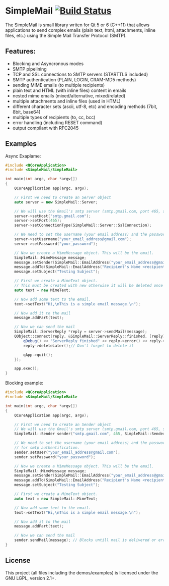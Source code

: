 SimpleMail [![Build Status](https://travis-ci.org/cutelyst/simple-mail.svg?branch=master)](https://travis-ci.org/cutelyst/simple-mail)
=============================================

The SimpleMail is small library writen for Qt 5 or 6 (C++11) that allows applications to send complex emails (plain text, html, attachments, inline files, etc.) using the Simple Mail Transfer Protocol (SMTP).

## Features:

- Blocking and Asyncronous modes
- SMTP pipelining
- TCP and SSL connections to SMTP servers (STARTTLS included)
- SMTP authentication (PLAIN, LOGIN, CRAM-MD5 methods)
- sending MIME emails (to multiple recipients)
- plain text and HTML (with inline files) content in emails
- nested mime emails (mixed/alternative, mixed/related)
- multiple attachments and inline files (used in HTML)
- different character sets (ascii, utf-8, etc) and encoding methods (7bit, 8bit, base64)
- multiple types of recipients (to, cc, bcc)
- error handling (including RESET command)
- output compilant with RFC2045

## Examples

Async Exaplame:

```c++
#include <QCoreApplication>
#include <SimpleMail/SimpleMail>

int main(int argc, char *argv[])
{
    QCoreApplication app(argc, argv);

    // First we need to create an Server object
    auto server = new SimpleMail::Server;

    // We will use the Gmail's smtp server (smtp.gmail.com, port 465, ssl)
    server->setHost("smtp.gmail.com");
    server->setPort(465);
    server->setConnectionType(SimpleMail::Server::SslConnection);

    // We need to set the username (your email address) and the password for smtp authentification.
    server->setUsername("your_email_address@gmail.com");
    server->setPassword("your_password");

    // Now we create a MimeMessage object. This will be the email.
    SimpleMail::MimeMessage message;
    message.setSender(SimpleMail::EmailAddress("your_email_address@gmail.com", "Your Name"));
    message.addTo(SimpleMail::EmailAddress("Recipient's Name <recipient@host.com>"));
    message.setSubject("Testing Subject");

    // First we create a MimeText object.
    // This must be created with new otherwise it will be deleted once we leave the scope.
    auto text = new MimeText;

    // Now add some text to the email.
    text->setText("Hi,\nThis is a simple email message.\n");

    // Now add it to the mail
    message.addPart(text);

    // Now we can send the mail
    SimpleMail::ServerReply *reply = server->sendMail(message);
    QObject::connect(reply, &SimpleMail::ServerReply::finished, [reply] {
        qDebug() << "ServerReply finished" << reply->error() << reply->responseText();
        reply->deleteLater();// Don't forget to delete it

        qApp->quit();
    });

    app.exec();
}
```

Blocking example:

```c++
#include <QCoreApplication>
#include <SimpleMail/SimpleMail>

int main(int argc, char *argv[])
{
    QCoreApplication app(argc, argv);

    // First we need to create an Sender object
    // We will use the Gmail's smtp server (smtp.gmail.com, port 465, ssl)
    SimpleMail::Sender sender("smtp.gmail.com", 465, SimpleMail::Sender::SslConnection);

    // We need to set the username (your email address) and the password
    // for smtp authentification.
    sender.setUser("your_email_address@gmail.com");
    sender.setPassword("your_password");

    // Now we create a MimeMessage object. This will be the email.
    SimpleMail::MimeMessage message;
    message.setSender(SimpleMail::EmailAddress("your_email_address@gmail.com", "Your Name"));
    message.addTo(SimpleMail::EmailAddress("Recipient's Name <recipient@host.com>"));
    message.setSubject("Testing Subject");

    // First we create a MimeText object.
    auto text = new SimpleMail::MimeText;

    // Now add some text to the email.
    text->setText("Hi,\nThis is a simple email message.\n");

    // Now add it to the mail
    message.addPart(text);

    // Now we can send the mail
    sender.sendMail(message); // Blocks untill mail is delivered or errored
}
```

## License

This project (all files including the demos/examples) is licensed under the GNU LGPL, version 2.1+.
